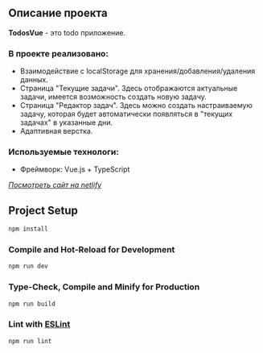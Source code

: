## Описание проекта

**TodosVue** - это todo приложение.

### В проекте реализовано:

- Взаимодействие с localStorage для хранения/добавления/удаления данных.
- Страница "Текущие задачи". Здесь отображаются актуальные задачи, имеется возможность создать новую задачу.
- Страница "Редактор задач". Здесь можно создать настраиваемую задачу, которая будет автоматически появляться в "текущих задачах" в указанные дни.
- Адаптивная верстка.

### Используемые технологи:

- Фреймворк: Vue.js + TypeScript

_[Посмотреть сайт на netlify](https://todosevrdy.netlify.app/)_


## Project Setup

```sh
npm install
```

### Compile and Hot-Reload for Development

```sh
npm run dev
```

### Type-Check, Compile and Minify for Production

```sh
npm run build
```

### Lint with [ESLint](https://eslint.org/)

```sh
npm run lint
```
